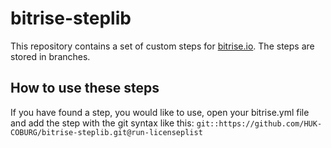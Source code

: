 # bitrise-steplib

This repository contains a set of custom steps for [bitrise.io](https://bitrise.io).
The steps are stored in branches.


## How to use these steps

If you have found a step, you would like to use, open your bitrise.yml file and add the step with the git syntax like this:
`git::https://github.com/HUK-COBURG/bitrise-steplib.git@run-licenseplist`
